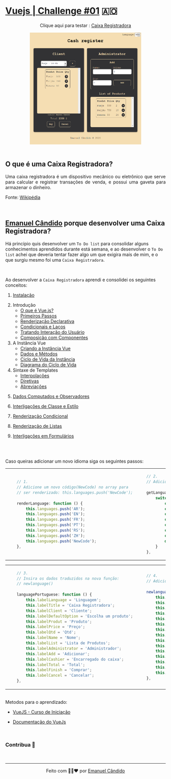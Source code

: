 # [Vuejs | Challenge #01](https://emanuelcandido-js.netlify.app/javascript/vuejs/challenges/01_cash_register/cash_register) 🇦🇴
<center>

Clique aqui para testar : [Caixa Registradora](https://emanuelcandido-js.netlify.app/javascript/vuejs/joao_ribeiro/challenges/01_cash_register/cash_register)

</center>


<center> 
<img src="../00_assets/01_cash_register.png"    width="350px"height="350px">
</center>

<br>

## O que é uma Caixa Registradora?

<p align="justify">
    Uma caixa registradora é um dispositivo mecânico ou eletrônico que serve para calcular e registrar transações de venda, e possui uma gaveta para armazenar o dinheiro. 
</p>

Fonte: [Wikipédia](https://pt.wikipedia.org/wiki/Caixa_registradora)

<br>

## [Emanuel Cândido](https://emanueljosecandido.github.io/) porque desenvolver uma Caixa Registradora?

Há princípio quis desenvolver um `To Do list` para consolidar alguns conhecimentos aprendidos durante está semana, e ao desenvolver o `To Do list` achei que deveria tentar fazer algo um que exigira mais de mim, e o que surgiu mesmo foi uma `Caixa Registradora`.

<br>

Ao desenvolver a `Caixa Registradora` aprendi e consolidei os seguintes conceitos:

<ol>
<li>

[Instalação](https://br.vuejs.org/v2/guide/installation.html)

</li>
    <li>Introdução

- [O que é Vue.js?](https://br.vuejs.org/v2/guide/index.html#O-que-e-Vue-js)
- [Primeiros Passos](https://br.vuejs.org/v2/guide/index.html#Primeiros-Passos)
- [Renderização Declarativa](https://br.vuejs.org/v2/guide/index.html#Renderizacao-Declarativa)
- [Condicionais e Laços](https://br.vuejs.org/v2/guide/index.html#Condicionais-e-Lacos)
- [Tratando Interação do Usuário](https://br.vuejs.org/v2/guide/index.html#Tratando-Interacao-do-Usuario)
- [Composição com Componentes](https://br.vuejs.org/v2/guide/index.html#Composicao-com-Componentes)
</li>
<li>A Instância Vue

- [Criando a Instância Vue](https://br.vuejs.org/v2/guide/instance.html#Criando-a-Instancia-Vue)
- [Dados e Métodos](https://br.vuejs.org/v2/guide/instance.html#Dados-e-Metodos)
- [Ciclo de Vida da Instância](https://br.vuejs.org/v2/guide/instance.html#Ciclo-de-Vida-da-Instancia)
- [Diagrama do Ciclo de Vida](https://br.vuejs.org/v2/guide/instance.html#Diagrama-do-Ciclo-de-Vida)
</li>

<li>Sintaxe de Templates

- [Interpolações](https://br.vuejs.org/v2/guide/syntax.html#Interpolacoes)
- [Diretivas](https://br.vuejs.org/v2/guide/syntax.html#Diretivas)
- [Abreviações](https://br.vuejs.org/v2/guide/syntax.html#Abreviacoes)
</li>

<li>

[Dados Computados e Observadores](https://br.vuejs.org/v2/guide/computed.html)

</li>

<li>

[Interligações de Classe e Estilo](https://br.vuejs.org/v2/guide/class-and-style.html)

</li>

<li>

[Renderização Condicional](https://br.vuejs.org/v2/guide/conditional.html)

</li>

<li>

[Renderização de Listas](https://br.vuejs.org/v2/guide/list.html)

</li>

<li>

[Interligações em Formulários](https://br.vuejs.org/v2/guide/forms.html)

</li>
</ol>

<br><br>

<p align="justify">
    Caso queiras adicionar um novo idioma siga os seguintes passos:
</p>

<table>
<tbody>

<td>

```js
    // 1.
    // Adicione um novo código(NewCode) no array para 
    // ser renderizado: this.languages.push('NewCode');

    renderLanguage: function () {
        this.languages.push('AR');
        this.languages.push('EN');
        this.languages.push('FR');
        this.languages.push('PT');
        this.languages.push('RS');
        this.languages.push('ZH');
        this.languages.push('NewCode');
    },


```
</td>
<td>

```js
    // 2.
    // Adicione-> case 'NewCode': root.newlanguage(); break;    

    getLanguage: function () {
        switch (this.selectLanguage) {
            case 'AR': root.languageArabic(); break;
            case 'EN': root.languageEnglish(); break;
            case 'FR': root.languageFrench(); break;
            case 'PT': root.languagePortuguese(); break;
            case 'RS': root.languageRussia(); break;
            case 'ZH': root.languageChinese(); break;
            case 'NewCode': root.newlanguage(); break;
            default: break;
        }
    },
```
</td>
</tbody>
</table>
<table>
<tbody>

<td>

```js
    // 3.
    // Insira os dados traduzidos na nova função: 
    // newlanguage()      

    languagePortuguese: function () {
        this.labelLanguage = 'Linguagem';
        this.labelTitle = 'Caixa Registradora';
        this.labelClient = 'Cliente';
        this.labelDefaultOption = 'Escolha um produto';
        this.labelProdut = 'Produto';
        this.labelPrice = 'Preço';
        this.labelQtd = 'Qtd';
        this.labelName = 'Nome';
        this.labelList = 'Lista de Produtos';
        this.labelAdministrator = 'Administrador';
        this.labelAdd = 'Adicionar';
        this.labelCashier = 'Encarregado do caixa';
        this.labelTotal = 'Total';
        this.labelFinish = 'Comprar';
        this.labelCancel = 'Cancelar';
    },
```
</td>
<td>

```js
    // 4.
    // Adicione uma nova função para adicionar um novo idioma:

    newlanguage(): function () {
        this.labelLanguage = '';
        this.labelTitle = '';
        this.labelClient = '';
        this.labelDefaultOption = '';
        this.labelProdut = '';
        this.labelPrice = '';
        this.labelQtd = '';
        this.labelName = '';
        this.labelList = '';
        this.labelAdministrator = '';
        this.labelAdd = '';
        this.labelCashier = '';
        this.labelTotal = '';
        this.labelFinish = '';
        this.labelCancel = '';
    },
```
</td>
</tbody>
</table>

<br>
Metodos para o aprendizado:

- [VueJS - Curso de Iniciação](https://www.youtube.com/playlist?list=PLXik_5Br-zO_xQHAH9GrNR1gAefYWaKxz)

- [Documentação do VueJs](https://br.vuejs.org/v2/guide/)

<br>

### Contribua 🖤

<br>

---

<center>

Feito com 🖤💛❤ por [Emanuel Cândido](https://emanueljosecandido.github.io/)

</center>
